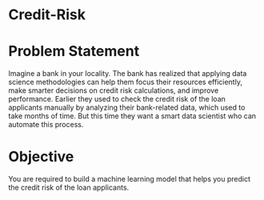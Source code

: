 # Credit-Risk

# Problem Statement
Imagine a bank in your locality. The bank has realized that applying data science methodologies can help them focus their resources efficiently, make smarter decisions on credit risk calculations, and improve performance.
Earlier they used to check the credit risk of the loan applicants manually by analyzing their bank-related data, which used to take months of time. But this time they want a smart data scientist who can automate this process.

# Objective
You are required to build a machine learning model that helps you predict the credit risk of the loan applicants.

